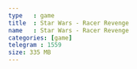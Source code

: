 ```yaml
---
type   : game
title  : Star Wars - Racer Revenge
name   : Star Wars - Racer Revenge
categories: [game]
telegram : 1559
size: 335 MB
---
```



